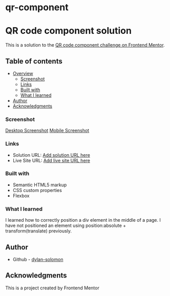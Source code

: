 # qr-component
# QR code component solution

This is a solution to the [QR code component challenge on Frontend Mentor](https://www.frontendmentor.io/challenges/qr-code-component-iux_sIO_H).

## Table of contents

- [Overview](#overview)
  - [Screenshot](#screenshot)
  - [Links](#links)
  - [Built with](#built-with)
  - [What I learned](#what-i-learned)
- [Author](#author)
- [Acknowledgments](#acknowledgments)

### Screenshot

[Desktop Screenshot](./images/desktop-result.png)
[Mobile Screenshot](./images/mobile-result.png)


### Links

- Solution URL: [Add solution URL here](https://your-solution-url.com)
- Live Site URL: [Add live site URL here](https://your-live-site-url.com)

### Built with

- Semantic HTML5 markup
- CSS custom properties
- Flexbox

### What I learned

I learned how to correctly position a div element in the middle of a page. I have not positioned an element using position:absolute + transform(translate) previously.

## Author
- Github - [dylan-solomon](https://www.github.com/dylan-solomon)

## Acknowledgments

This is a project created by Frontend Mentor


